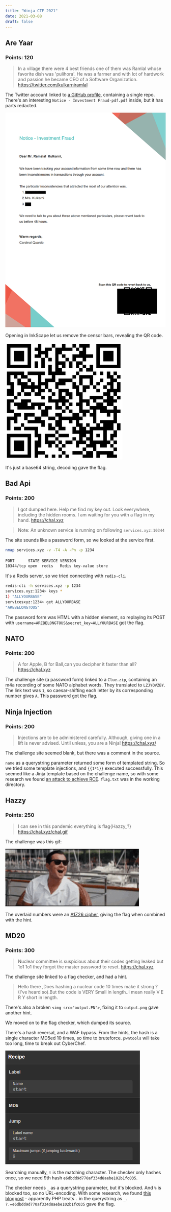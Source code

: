 ```yaml
---
title: "Winja CTF 2021"
date: 2021-03-08
draft: false
---
```


## Are Yaar
### Points: 120
> In a village there were 4 best friends one of them was Ramlal whose favorite dish was 'pulihora'. He was a farmer and with lot of hardwork and passion he became CEO of a Software Organization. https://twitter.com/kulkarniramlal

The Twitter account linked to [a GitHub profile](https://github.com/ramlalkulkarni/), containing a single repo. There's an interesting `Notice - Investment Fraud-pdf.pdf` inside, but it has parts redacted.

![censored PDF](Are_Yaar-1.png)

Opening in InkScape let us remove the censor bars, revealing the QR code.

![QR](Are_Yaar-2.png)

It's just a base64 string, decoding gave the flag.

## Bad Api
### Points: 200
> I got dumped here. Help me find my key out.
Look everywhere, including the hidden rooms.
I am waiting for you with a flag in my hand. https://chal.xyz

> Note: An unknown service is running on following `services.xyz:10344`

The site sounds like a password form, so we looked at the service first.

```bash
nmap services.xyz -v -T4 -A -Pn -p 1234

PORT      STATE SERVICE VERSION
10344/tcp open  redis   Redis key-value store
```

It's a Redis server, so we tried connecting with `redis-cli`.

```bash
redis-cli -h services.xyz -p 1234
services.xyz:1234> keys *
1) "ALLYOURBASE"
servicesxyz:1234> get ALLYOURBASE
"AREBELONGTOUS"
```

The password form was HTML with a hidden element, so replaying its POST with `username=AREBELONGTOUS&secret_key=ALLYOURBASE` got the flag.

## NATO
### Points: 200
> A for Apple, B for Ball,can you decipher it faster than all? https://chal.xyz

The challenge site (a password form) linked to a `Clue.zip`, containing an
m4a recording of some NATO alphabet words. They translated to `LZJYOVZBY`. The link text was `1`, so caesar-shifting each letter by its corresponding number gives `A`. This password got the flag.

## Ninja Injection
### Points: 200
> Injections are to be administered carefully. Although, giving one in a lift is never advised. Until unless, you are a Ninja! https://chal.xyz/

The challenge site seemed blank, but there was a comment in the source.
> 

`name` as a querystring parameter returned some form of templated string. So we tried some template injections, and `{{1*1}}` executed successfully. This seemed like a Jinja template based on the challenge name, so with some research we found [an attack to achieve RCE](https://medium.com/@nyomanpradipta120/ssti-in-flask-jinja2-20b068fdaeee). `flag.txt` was in the working directory.

## Hazzy
### Points: 250
> I can see in this pandemic everything is flag{Hazzy_?} https://chal.xyz/chal.gif

The challenge was this gif:

![Caprio laughing](Hazzy-1.gif)

The overlaid numbers were an [A1Z26 cipher](https://gchq.github.io/CyberChef/#recipe=A1Z26_Cipher_Decode('Space')), giving the flag when combined with the hint.

## MD20
### Points: 300
> Nuclear committee is suspicious about their codes getting leaked but 1o1 1o1 they forgot the master password to reset. https://chal.xyz

The challenge site linked to a flag checker, and had a hint.
> Hello there ,Does hashing a nuclear code 10 times make it strong ? (I've heard so).But the code is VERY Small in length..I mean really V E R Y short in length.

There's also a broken `<img src="output.PN">`, fixing it to `output.png` gave another hint.

We moved on to the flag checker, which dumped its source.

There's a hash reversal, and a WAF bypass. From the hints, the hash is a single character MD5ed 10 times, so time to bruteforce. `pwntools` will take too long, time to break out CyberChef.

![CyberChef recipe](MD20-2.png)

Searching manually, `t` is the matching character. The checker only hashes once, so we need 9th hash `e6dbdd9d770af334d8aebe102b1fc035`.

The checker needs `_` as a querystring parameter, but it's blocked. And `%` is blocked too, so no URL-encoding. With some research, we found [this blogpost](https://tipi-hack.github.io/2018/03/25/insomni%27hack-18-phuck.html) - apparently PHP treats `.` in the querystring as `_`. `?.=e6dbdd9d770af334d8aebe102b1fc035` gave the flag.